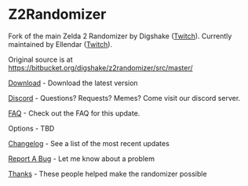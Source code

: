 # Z2Randomizer
Fork of the main Zelda 2 Randomizer by Digshake ([Twitch](https://www.twitch.tv/digshake)\).
Currently maintained by Ellendar ([Twitch](https://www.twitch.tv/ellendar)\).

Original source is at https://bitbucket.org/digshake/z2randomizer/src/master/

[Download](https://github.com/Ellendar/Z2Randomizer/releases/download/4.3.0/Z2Randomizer_4_3_0.msi) - Download the latest version

[Discord](https://discord.com/invite/BsK47Nsrde) - Questions? Requests? Memes? Come visit our discord server.

[FAQ](https://github.com/Ellendar/Z2Randomizer/blob/main/FAQ.md) - Check out the FAQ for this update.

Options - TBD

[Changelog](https://github.com/Ellendar/Z2Randomizer/blob/main/PatchNotes.md) - See a list of the most recent updates

[Report A Bug](https://github.com/Ellendar/Z2Randomizer/issues/new) - Let me know about a problem

[Thanks](https://github.com/Ellendar/Z2Randomizer/blob/main/Thanks.md) - These people helped make the randomizer possible
